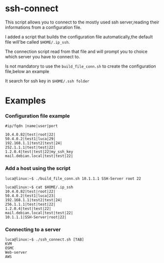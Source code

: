 # ssh-connect

This script allows you to connect to the mostly used ssh server,reading their informations from a configuration file.

I added a script that builds the configuration file automatically,the default file will'be called `$HOME/.ip_ssh`.

The connection script read from that file and will prompt you to choice which server you have to connect to.

Is not mandatory to use the `build_file_conn.sh` to create the configuration file,below an example

It search for ssh key in `$HOME/.ssh folder`


# Examples

### Configuration file example

```
#ip/fqdn |name|user|port

10.4.0.82|test|root|22|
50.4.0.2|test1|luca|29|
192.168.1.1|test2|test|24|
252.1.1.1|test|test|22|
1.2.0.4|test|test|22|my_ssh_key
mail.debian.local|test|test|22|
```

### Add a host using the script

```
luca@linux:~$ ./build_file_conn.sh 10.1.1.1 SSH-Server root 22

luca@linux:~$ cat $HOME/.ip_ssh
10.4.0.82|test|root|22|
50.4.0.2|test1|luca|23|
192.168.1.1|test2|test|24|
256.1.1.1|test|test|22|
1.2.0.4|test|test|22|
mail.debian.local|test|test|22|
10.1.1.1|SSH-Server|root|22|
```

### Connecting to a server

```
luca@linux:~$ ./ssh_connect.sh [TAB]
KVM
OSMC
Web-server
AWS

```
